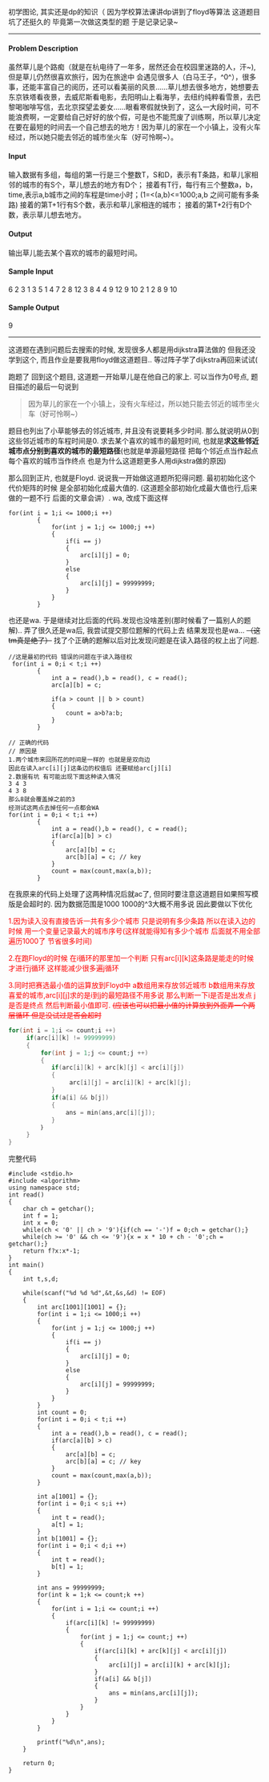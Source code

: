 初学图论, 其实还是dp的知识（ 因为学校算法课讲dp讲到了floyd等算法 这道题目坑了还挺久的 毕竟第一次做这类型的题 于是记录记录~

----------

#### Problem Description
虽然草儿是个路痴（就是在杭电待了一年多，居然还会在校园里迷路的人，汗~),但是草儿仍然很喜欢旅行，因为在旅途中 会遇见很多人（白马王子，^0^），很多事，还能丰富自己的阅历，还可以看美丽的风景……草儿想去很多地方，她想要去东京铁塔看夜景，去威尼斯看电影，去阳明山上看海芋，去纽约纯粹看雪景，去巴黎喝咖啡写信，去北京探望孟姜女……眼看寒假就快到了，这么一大段时间，可不能浪费啊，一定要给自己好好的放个假，可是也不能荒废了训练啊，所以草儿决定在要在最短的时间去一个自己想去的地方！因为草儿的家在一个小镇上，没有火车经过，所以她只能去邻近的城市坐火车（好可怜啊~）。

#### Input
输入数据有多组，每组的第一行是三个整数T，S和D，表示有T条路，和草儿家相邻的城市的有S个，草儿想去的地方有D个；
接着有T行，每行有三个整数a，b，time,表示a,b城市之间的车程是time小时；(1=<(a,b)<=1000;a,b 之间可能有多条路)
接着的第T+1行有S个数，表示和草儿家相连的城市；
接着的第T+2行有D个数，表示草儿想去地方。

#### Output
输出草儿能去某个喜欢的城市的最短时间。

#### Sample Input
6 2 3
1 3 5
1 4 7
2 8 12
3 8 4
4 9 12
9 10 2
1 2
8 9 10

#### Sample Output
9

----------

这道题在遇到问题后去搜索的时候, 发现很多人都是用dijkstra算法做的 但我还没学到这个, 而且作业是要我用floyd做这道题目.. 等过阵子学了dijkstra再回来试试( 

跑题了 回到这个题目, 这道题一开始草儿是在他自己的家上. 可以当作为0号点, 题目描述的最后一句说到

> 因为草儿的家在一个小镇上，没有火车经过，所以她只能去邻近的城市坐火车（好可怜啊~）

题目也列出了小草能够去的邻近城市, 并且没有说要耗多少时间. 那么就说明从0到这些邻近城市的车程时间是0. 求去某个喜欢的城市的最短时间, 也就是**求这些邻近城市点分别到喜欢的城市的最短路径**(也就是单源最短路径 把每个邻近点当作起点 每个喜欢的城市当作终点 也是为什么这道题更多人用dijkstra做的原因)


那么回到正片, 也就是Floyd. 说说我一开始做这道题所犯得问题. 最初初始化这个代价矩阵的时候 是全部初始化成最大值的. (这道题全部初始化成最大值也行,后来做的一题不行 后面的文章会讲）. wa, 改成下面这样
```
for(int i = 1;i <= 1000;i ++)
        {
            for(int j = 1;j <= 1000;j ++)
            {
                if(i == j)
                {
                    arc[i][j] = 0;
                }
                else
                {
                    arc[i][j] = 99999999;
                }
            }
        }
```
也还是wa. 于是继续对比后面的代码.发现也没啥差别(那时候看了一篇别人的题解).. 弄了很久还是wa后, 我尝试提交那位题解的代码上去 结果发现也是wa... ~~（这tm真是绝了）~~ 找了个正确的题解以后对比发现问题是在读入路径的权上出了问题.
```
//这是最初的代码 错误的问题在于读入路径权
 for(int i = 0;i < t;i ++)
        {
            int a = read(),b = read(), c = read();
            arc[a][b] = c;
            
            if(a > count || b > count)
            {
                count = a>b?a:b;
            }
        }
```

```
// 正确的代码
// 原因是
1.两个城市来回所花的时间是一样的 也就是是双向边
因此在读入arc[i][j]这条边的权值后 还要赋给arc[j][i]
2.数据有坑 有可能出现下面这种读入情况
3 4 3
4 3 8
那么8就会覆盖掉之前的3
经测试这两点去掉任何一点都会WA
for(int i = 0;i < t;i ++)
        {
            int a = read(),b = read(), c = read();
            if(arc[a][b] > c)
            {
                arc[a][b] = c;
                arc[b][a] = c; // key
            }
            count = max(count,max(a,b));
        }
```

在我原来的代码上处理了这两种情况后就ac了, 但同时要注意这道题目如果照写模版是会超时的. 因为数据范围是1000 1000的^3大概不用多说 因此要做以下优化  

<font color="red">
1.因为读入没有直接告诉一共有多少个城市 只是说明有多少条路 所以在读入边的时候 用一个变量记录最大的城市序号(这样就能得知有多少个城市 后面就不用全部遍历1000了 节省很多时间)

2.在跑Floyd的时候 在i循环的那里加一个判断 只有arc[i][k]这条路是能走的时候才进行j循环 这样能减少很多遍j循环

3.同时把赛选最小值的运算放到Floyd中 a数组用来存放邻近城市 b数组用来存放喜爱的城市,arc[i][j]求的是i到j的最短路径不用多说 那么判断一下i是否是出发点 j是否是终点 然后判断最小值即可. ~~(应该也可以把最小值的计算放到外面弄一个两层循环 但是没试过是否会超时~~
</font>
```c
for(int i = 1;i <= count;i ++)
     if(arc[i][k] != 99999999)
     {
         for(int j = 1;j <= count;j ++)
         {
            if(arc[i][k] + arc[k][j] < arc[i][j])
            {
                 arc[i][j] = arc[i][k] + arc[k][j];
            }
            if(a[i] && b[j])
            {
                ans = min(ans,arc[i][j]);
            }
         ｝
     }
}
```

完整代码
```
#include <stdio.h>
#include <algorithm>
using namespace std;
int read()
{
    char ch = getchar();
    int f = 1;
    int x = 0;
    while(ch < '0' || ch > '9'){if(ch == '-')f = 0;ch = getchar();}
    while(ch >= '0' && ch <= '9'){x = x * 10 + ch - '0';ch = getchar();}
    return f?x:x*-1;
}
int main()
{
    int t,s,d;

    while(scanf("%d %d %d",&t,&s,&d) != EOF)
    {
        int arc[1001][1001] = {};
        for(int i = 1;i <= 1000;i ++)
        {
            for(int j = 1;j <= 1000;j ++)
            {
                if(i == j)
                {
                    arc[i][j] = 0;
                }
                else
                {
                    arc[i][j] = 99999999;
                }
            }
        }
        int count = 0;
        for(int i = 0;i < t;i ++)
        {
            int a = read(),b = read(), c = read();
            if(arc[a][b] > c)
            {
                arc[a][b] = c;
                arc[b][a] = c; // key
            }
            count = max(count,max(a,b));
        }

        int a[1001] = {};
        for(int i = 0;i < s;i ++)
        {
            int t = read();
            a[t] = 1;
        }
        int b[1001] = {};
        for(int i = 0;i < d;i ++)
        {
            int t = read();
            b[t] = 1;
        }

        int ans = 99999999;
        for(int k = 1;k <= count;k ++)
        {
            for(int i = 1;i <= count;i ++)
            {
                if(arc[i][k] != 99999999)
                {
                    for(int j = 1;j <= count;j ++)
                    {
                        if(arc[i][k] + arc[k][j] < arc[i][j])
                        {
                            arc[i][j] = arc[i][k] + arc[k][j];
                        }
                        if(a[i] && b[j])
                        {
                            ans = min(ans,arc[i][j]);
                        }
                    }
                }
            }
        }

        printf("%d\n",ans);
    }
    
    return 0;
}
```